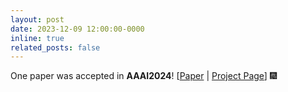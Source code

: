 ```yaml
---
layout: post
date: 2023-12-09 12:00:00-0000
inline: true
related_posts: false
---
```


One paper was accepted in **AAAI2024**! [[Paper](https://ojs.aaai.org/index.php/AAAI/article/view/27992) | [Project Page](https://hu-cheng-yang.github.io/projects/AAAI24_DHU/)]  :fireworks:
